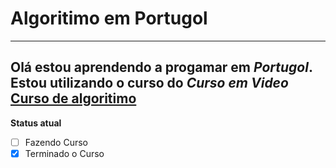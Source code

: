 # Algoritimo em Portugol
---
Olá estou aprendendo a progamar em *Portugol*.
Estou utilizando o curso do *Curso em Video*
[Curso de algoritimo](https://www.youtube.com/watch?v=8mei6uVttho&list=PLHz_AreHm4dmSj0MHol_aoNYCSGFqvfXV&index=1)
---
__Status atual__
- [ ] Fazendo Curso
- [x] Terminado o Curso
